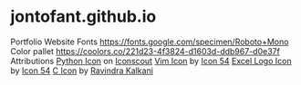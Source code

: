 # jontofant.github.io
Portfolio Website
Fonts https://fonts.google.com/specimen/Roboto+Mono
Color pallet https://coolors.co/221d23-4f3824-d1603d-ddb967-d0e37f
Attributions
<a href="https://iconscout.com/icons/python" target="_blank">Python Icon</a> on <a href="https://iconscout.com">Iconscout</a>
<a href="https://iconscout.com/icons/vim" target="_blank">Vim Icon</a> by <a href="https://iconscout.com/contributors/icon-54" target="_blank">Icon 54</a>
<a href="https://iconscout.com/icons/excel" target="_blank">Excel Logo Icon</a> by <a href="https://iconscout.com/contributors/icon-54" target="_blank">Icon 54</a>
<a href="https://iconscout.com/icons/c" target="_blank">C Icon</a> by <a href="https://iconscout.com/contributors/ravindra-kalkani" target="_blank">Ravindra Kalkani</a>
